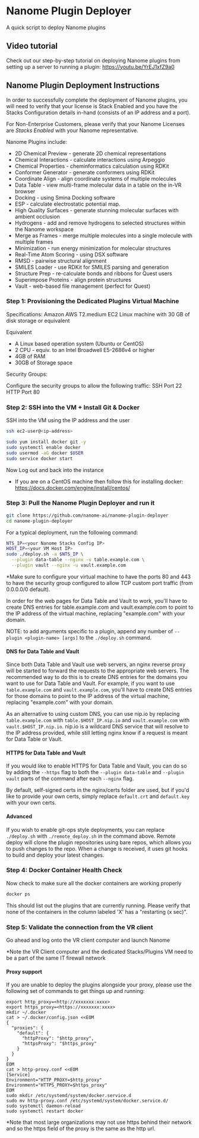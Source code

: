 # Nanome Plugin Deployer

A quick script to deploy Nanome plugins

## Video tutorial

Check out our step-by-step tutorial on deploying Nanome plugins from setting up a server to running a plugin:
https://youtu.be/YrEJ1xfZ9a0

## Nanome Plugin Deployment Instructions

In order to successfully complete the deployment of Nanome plugins, you will need to verify that your license is Stack Enabled and you have the Stacks Configuration details in-hand (consists of an IP address and a port).

For Non-Enterprise Customers, please verify that your Nanome Licenses are _Stacks Enabled_ with your Nanome representative.

Nanome Plugins include:

- 2D Chemical Preview - generate 2D chemical representations
- Chemical Interactions - calculate interactions using Arpeggio
- Chemical Properties - cheminformatics calculation using RDKit
- Conformer Generator - generate conformers using RDKit
- Coordinate Align - align coordinate systems of multiple molecules
- Data Table - view multi-frame molecular data in a table on the in-VR browser
- Docking - using Smina Docking software
- ESP - calculate electrostatic potential map.
- High Quality Surfaces - generate stunning molecular surfaces with ambient occlusion
- Hydrogens - add and remove hydrogens to selected structures within the Nanome workspace
- Merge as Frames - merge multiple molecules into a single molecule with multiple frames
- Minimization - run energy minimization for molecular structures
- Real-Time Atom Scoring - using DSX software
- RMSD - pairwise structural alignment
- SMILES Loader - use RDKit for SMILES parsing and generation
- Structure Prep - re-calculate bonds and ribbons for Quest users
- Superimpose Proteins - align protein structures
- Vault - web-based file management (perfect for Quest)

### Step 1: Provisioning the Dedicated Plugins Virtual Machine

Specifications:
Amazon AWS T2.medium EC2 Linux machine with 30 GB of disk storage or equivalent

Equivalent

- A Linux based operation system (Ubuntu or CentOS)
- 2 CPU - equiv. to an Intel Broadwell E5-2686v4 or higher
- 4GB of RAM
- 30GB of Storage space

Security Groups:

Configure the security groups to allow the following traffic:
SSH Port 22
HTTP Port 80

### Step 2: SSH into the VM + Install Git & Docker

SSH into the VM using the IP address and the user

```sh
ssh ec2-user@<ip-address>

sudo yum install docker git -y
sudo systemctl enable docker
sudo usermod -aG docker $USER
sudo service docker start
```
Now Log out and back into the instance

* If you are on a CentOS machine then follow this for installing docker: https://docs.docker.com/engine/install/centos/

### Step 3: Pull the Nanome Plugin Deployer and run it

```sh
git clone https://github.com/nanome-ai/nanome-plugin-deployer
cd nanome-plugin-deployer
```

For a typical deployment, run the following command:
```sh
NTS_IP=<your Nanome Stacks Config IP>
HOST_IP=<your VM Host IP>
sudo ./deploy.sh -a $NTS_IP \
  --plugin data-table --nginx -u table.example.com \
  --plugin vault --nginx -u vault.example.com
```

\*Make sure to configure your virtual machine to have the ports 80 and 443 to have the security group configured to allow TCP custom port traffic (from 0.0.0.0/0 default).

In order for the web pages for Data Table and Vault to work, you'll have to create DNS entries for table.example.com and vault.example.com to point to the IP address of the virtual machine, replacing "example.com" with your domain.

NOTE: to add arguments specific to a plugin, append any number of `--plugin <plugin-name> [args]` to the `./deploy.sh` command.

#### DNS for Data Table and Vault

Since both Data Table and Vault use web servers, an nginx reverse proxy will be started to forward the requests to the appropriate web servers. The recommended way to do this is to create DNS entries for the domains you want to use for Data Table and Vault. For example, if you want to use `table.example.com` and `vault.example.com`, you'll have to create DNS entries for those domains to point to the IP address of the virtual machine, replacing "example.com" with your domain.

As an alternative to using custom DNS, you can use nip.io by replacing `table.example.com` with `table.$HOST_IP.nip.io` and `vault.example.com` with `vault.$HOST_IP.nip.io`. nip.io is a wildcard DNS service that will resolve to the IP address provided, while still letting nginx know if a request is meant for Data Table or Vault.

#### HTTPS for Data Table and Vault

If you would like to enable HTTPS for Data Table and Vault, you can do so by adding the `--https` flag to both the `--plugin data-table` and `--plugin vault` parts of the command after each `--nginx` flag.

By default, self-signed certs in the nginx/certs folder are used, but if you'd like to provide your own certs, simply replace `default.crt` and `default.key` with your own certs.

#### Advanced

If you wish to enable git-ops style deployments, you can replace `./deploy.sh` with `./remote_deploy.sh` in the command above. Remote deploy will clone the plugin repositories using bare repos, which allows you to push changes to the repo. When a change is received, it uses git hooks to build and deploy your latest changes.

### Step 4: Docker Container Health Check

Now check to make sure all the docker containers are working properly

```sh
docker ps
```

This should list out the plugins that are currently running. Please verify that none of the containers in the column labeled 'X' has a "restarting (x sec)".

### Step 5: Validate the connection from the VR client

Go ahead and log onto the VR client computer and launch Nanome

\*Note the VR Client computer and the dedicated Stacks/Plugins VM need to be a part of the same IT firewall network


#### Proxy support
If you are unable to deploy the plugins alongside your proxy, please use the following set of commands to get things up and running:

```
export http_proxy=<http://xxxxxxx:xxxx>
export https_proxy=<https://xxxxxxx:xxxx>
mkdir ~/.docker
cat > ~/.docker/config.json <<EOM
{
  "proxies": {
    "default": {
      "httpProxy": "$http_proxy",
      "httpsProxy": "$https_proxy"
    }
  }
}
EOM
cat > http-proxy.conf <<EOM
[Service]
Environment="HTTP_PROXY=$http_proxy"
Environment="HTTPS_PROXY=$https_proxy"
EOM
sudo mkdir /etc/systemd/system/docker.service.d
sudo mv http-proxy.conf /etc/systemd/system/docker.service.d/
sudo systemctl daemon-reload
sudo systemctl restart docker
```

*Note that most large organizations may not use https behind their network and so the https field of the proxy is the same as the http url.
